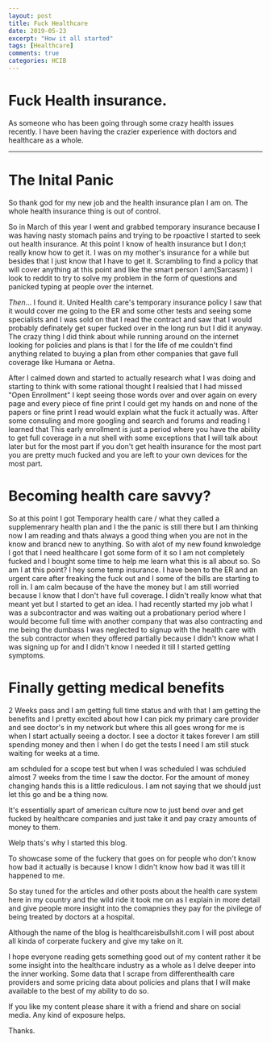 ```yaml
---
layout: post
title: Fuck Healthcare
date: 2019-05-23
excerpt: "How it all started"
tags: [Healthcare]
comments: true
categories: HCIB
---
```



# Fuck Health insurance.

As someone who has been going through some crazy health issues recently. I have been having the crazier experience with doctors and healthcare as a whole.

---
# The Inital Panic
So thank god for my new job and the health insurance plan I am on. The whole health insurance thing is out of control.

So in March of this year I went and grabbed temporary insurance because I was having nasty stomach pains and trying to be rpoactive I started to seek out health insurance. At this point I know of health insurance but I don;t really know how to get it. I was on my mother's insurance for a while but besides that I just know that I have to get it. Scrambling to find a policy that will cover anything at this point and like the smart person I am(Sarcasm) I look to reddit to try to solve my problem in the form of questions and panicked typing at people over the internet.

*Then*... I found it. United Health care's temporary insurance policy I saw that it would cover me going to the ER and some other tests and seeing some specialists and I was sold on that I read the contract and saw that I would probably definately get super fucked over in the long run but I did it anyway. The crazy thing I did think about while running around on the internet looking for policies and plans is that I for the life of me couldn't find anything related to buying a plan from other companies that gave full coverage like Humana or Aetna.

After I calmed down and started to actually research what I was doing and starting to think with some rational thought I realsied that I had missed "Open Enrollment" I kept seeing those words over and over again on every page and every piece of fine print I could get my hands on and none of the papers or fine print I read would explain what the fuck it actually was. After some consuling and more googling and search and forums and reading I learned that This early enrollment is just a period where you have the ability to get full coverage in a nut shell with some exceptions that I will talk about later but for the most part if you don't get health insurance for the most part you are pretty much fucked and you are left to your own devices for the most part.

# Becoming health care savvy?
So at this point I got Temporary health care / what they called a supplemenrary health plan and I the the panic is still there but I am thinking now I am reading and thats always a good thing when you are not in the know and brancd new to anything. So with alot of my new found knwoledge I got that I need healthcare I got some form of it so I am not completely fucked and I bought some time to help me learn what this is all about so. So am I at this point? I hey some temp insurance. I have been to the ER and an urgent care after freaking the fuck out and I some of the bills are starting to roll in. I am calm because of the have the money but I am still worried because I know that I don't have full coverage. I didn't really know what that meant yet but I started to get an idea. I had recently started my job what I was a subcontractor and was waiting out a probationary period where I would become full time with another company that was also contracting and me being the dumbass I was neglected to signup with the health care with the sub contractor when they offered partially because I didn't know what I was signing up for and I didn't know I needed it till I started getting symptoms. 

# Finally getting medical benefits
2 Weeks pass and I am getting full time status and with that I am getting the benefits and I pretty excited about how I can pick my primary care provider and see doctor's in my network but where this all goes wrong for me is when I start actually seeing a doctor. I see a doctor it takes forever I am still spending money and then I when I do get the tests I need I am still stuck waiting for weeks at a time.

 am schduled for a scope test but when I was scheduled I was schduled almost 7 weeks from the time I saw the doctor. For the amount of money changing hands this is a little rediculous. I am not saying that we should just let this go and be a thing now.

 It's essentially apart of american culture now to just bend over and get fucked by healthcare companies and just take it and pay crazy amounts of money to them.

Welp thats's why I started this blog.

To showcase some of the fuckery that goes on for people who don't know how bad it actually is because I know I didn't know how bad it was till it happened to me.

So stay tuned for the articles and other posts about the health care system here in my country and the wild ride it took me on as I explain in more detail and give people more insight into the comapnies they pay for the pivilege of being treated by doctors at a hospital.

Although the name of the blog is healthcareisbullshit.com I will post about all kinda of corperate fuckery and give my take on it.

I hope everyone reading gets something good out of my content rather it be some insight into the healthcare industry as a whole as I delve deeper into the inner working. Some data that I scrape from differenthealth care providers and some pricing data about policies and plans that I will make available to the best of my ability to do so.

If you like my content please share it with a friend and share on social media. Any kind of exposure helps.


Thanks.

